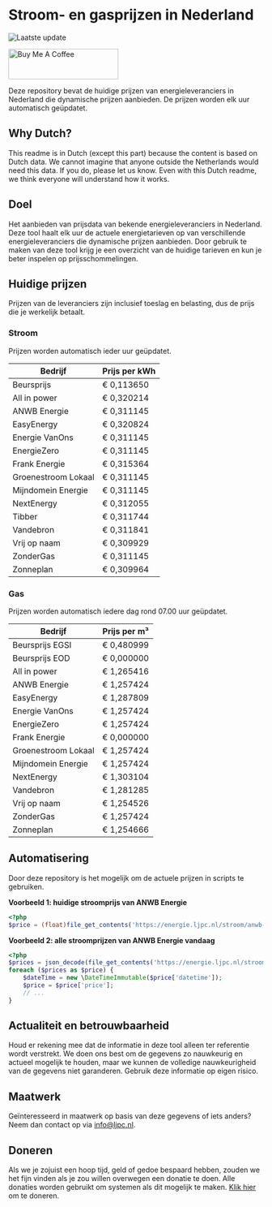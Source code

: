 # Stroom- en gasprijzen in Nederland

![Laatste update](https://img.shields.io/badge/laatste%20update-2023--10--31%2013%3A00%20CET-brightgreen)

<a href="https://www.buymeacoffee.com/Lars-" target="_blank"><img src="https://cdn.buymeacoffee.com/buttons/v2/default-orange.png" alt="Buy Me A Coffee" height="60" style="height: 60px !important;width: 217px !important;" ></a>

Deze repository bevat de huidige prijzen van energieleveranciers in Nederland die dynamische prijzen aanbieden. De prijzen worden elk uur automatisch geüpdatet.

## Why Dutch?

This readme is in Dutch (except this part) because the content is based on Dutch data. We cannot imagine that anyone outside the Netherlands would need this data. If you do, please let us know. Even with this Dutch readme, we think
everyone will understand how it works.

## Doel

Het aanbieden van prijsdata van bekende energieleveranciers in Nederland. Deze tool haalt elk uur de actuele energietarieven op van verschillende energieleveranciers die dynamische prijzen aanbieden. Door gebruik te maken van deze tool
krijg je een overzicht van de huidige tarieven en kun je beter inspelen op prijsschommelingen.

## Huidige prijzen

Prijzen van de leveranciers zijn inclusief toeslag en belasting, dus de prijs die je werkelijk betaalt.

### Stroom

Prijzen worden automatisch ieder uur geüpdatet.

 Bedrijf | Prijs per kWh 
---------|---------------
Beursprijs | € 0,113650
All in power | € 0,320214
ANWB Energie | € 0,311145
EasyEnergy | € 0,320824
Energie VanOns | € 0,311145
EnergieZero | € 0,311145
Frank Energie | € 0,315364
Groenestroom Lokaal | € 0,311145
Mijndomein Energie | € 0,311145
NextEnergy | € 0,312055
Tibber | € 0,311744
Vandebron | € 0,311841
Vrij op naam | € 0,309929
ZonderGas | € 0,311145
Zonneplan | € 0,309964


### Gas

Prijzen worden automatisch iedere dag rond 07.00 uur geüpdatet.

 Bedrijf | Prijs per m³ 
---------|--------------
Beursprijs EGSI | € 0,480999
Beursprijs EOD | € 0,000000
All in power | € 1,265416
ANWB Energie | € 1,257424
EasyEnergy | € 1,287809
Energie VanOns | € 1,257424
EnergieZero | € 1,257424
Frank Energie | € 0,000000
Groenestroom Lokaal | € 1,257424
Mijndomein Energie | € 1,257424
NextEnergy | € 1,303104
Vandebron | € 1,281285
Vrij op naam | € 1,254526
ZonderGas | € 1,257424
Zonneplan | € 1,254666


## Automatisering

Door deze repository is het mogelijk om de actuele prijzen in scripts te gebruiken.

**Voorbeeld 1: huidige stroomprijs van ANWB Energie**

```php
<?php
$price = (float)file_get_contents('https://energie.ljpc.nl/stroom/anwb-energie-nu.txt');

```

**Voorbeeld 2: alle stroomprijzen van ANWB Energie vandaag**

```php
<?php
$prices = json_decode(file_get_contents('https://energie.ljpc.nl/stroom/all-in-power-vandaag.json'),true);
foreach ($prices as $price) {
    $dateTime = new \DateTimeImmutable($price['datetime']);
    $price = $price['price'];
    // ...
}
```

## Actualiteit en betrouwbaarheid

Houd er rekening mee dat de informatie in deze tool alleen ter referentie wordt verstrekt. We doen ons best om de gegevens zo nauwkeurig en actueel mogelijk te houden, maar we kunnen de volledige nauwkeurigheid van de gegevens niet
garanderen. Gebruik deze informatie op eigen risico.

## Maatwerk

Geïnteresseerd in maatwerk op basis van deze gegevens of iets anders? Neem dan contact op
via [info@ljpc.nl](mailto:info@ljpc.nl?subject=Energie%20prijzen).

## Doneren

Als we je zojuist een hoop tijd, geld of gedoe bespaard hebben, zouden we het fijn vinden als je zou willen overwegen een
donatie te doen. Alle donaties worden gebruikt om systemen als dit mogelijk te
maken. [Klik hier](https://www.buymeacoffee.com/Lars-) om te doneren.
